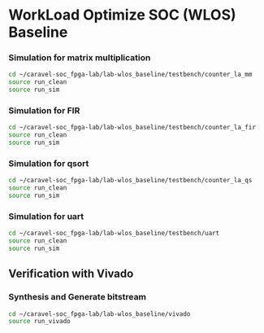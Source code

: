 # WorkLoad Optimize SOC (WLOS) Baseline

### Simulation for matrix multiplication
```sh
cd ~/caravel-soc_fpga-lab/lab-wlos_baseline/testbench/counter_la_mm
source run_clean
source run_sim
```

### Simulation for FIR
```sh
cd ~/caravel-soc_fpga-lab/lab-wlos_baseline/testbench/counter_la_fir
source run_clean
source run_sim
```

### Simulation for qsort
```sh
cd ~/caravel-soc_fpga-lab/lab-wlos_baseline/testbench/counter_la_qs
source run_clean
source run_sim
```

### Simulation for uart
```sh
cd ~/caravel-soc_fpga-lab/lab-wlos_baseline/testbench/uart
source run_clean
source run_sim
```

## Verification with Vivado
### Synthesis and Generate bitstream
```sh
cd ~/caravel-soc_fpga-lab/lab-wlos_baseline/vivado
source run_vivado
```
